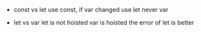 * const vs let
    use const,
    if var changed use let
    never var

* let vs var
    let is not hoisted
    var is hoisted
    the error of let is better